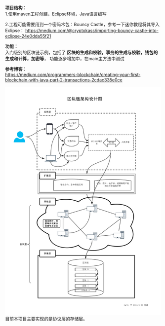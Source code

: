 **项目结构：**<br>
1.使用maven工程创建，Eclipse环境，Java语言编写

2.工程可能需要用到一个密码术包：Bouncy Castle，参考一下迷你教程将其导入Eclipse：
https://medium.com/@cryptokass/importing-bouncy-castle-into-eclipse-24e0dda55f21

**功能：**<br>
入门级别的区块链示例，包括了
**区块的生成和校验，事务的生成与校验，钱包的生成和计算，加密等**，
功能逐步增加中，在main主方法中测试

**参考博客：**<br>
https://medium.com/programmers-blockchain/creating-your-first-blockchain-with-java-part-2-transactions-2cdac335e0ce


![](img/blockchain_overview.png)
目前本项目主要实现的是协议层的存储层。